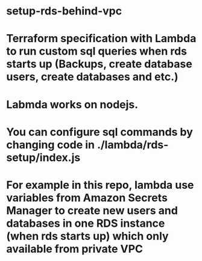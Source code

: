 # setup-rds-behind-vpc
# Terraform specification with Lambda to run custom sql queries when rds starts up (Backups, create database users, create databases and etc.)
# Labmda works on nodejs.
# You can configure sql commands by changing code in ./lambda/rds-setup/index.js
# For example in this repo, lambda use variables from Amazon Secrets Manager to create new users and databases in one RDS instance (when rds starts up) which only available from private VPC
